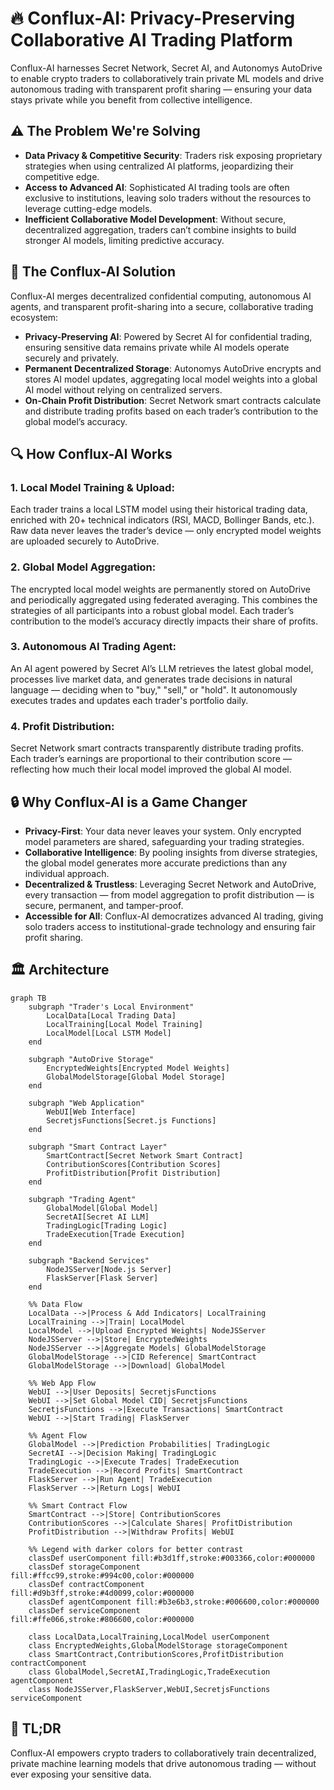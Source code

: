 # 🔥 Conflux-AI: Privacy-Preserving Collaborative AI Trading Platform

Conflux-AI harnesses Secret Network, Secret AI, and Autonomys AutoDrive to enable crypto traders to collaboratively train private ML models and drive autonomous trading with transparent profit sharing — ensuring your data stays private while you benefit from collective intelligence.

## ⚠️ The Problem We're Solving

- **Data Privacy & Competitive Security**: Traders risk exposing proprietary strategies when using centralized AI platforms, jeopardizing their competitive edge.
- **Access to Advanced AI**: Sophisticated AI trading tools are often exclusive to institutions, leaving solo traders without the resources to leverage cutting-edge models.
- **Inefficient Collaborative Model Development**:
Without secure, decentralized aggregation, traders can’t combine insights to build stronger AI models, limiting predictive accuracy.

## 🤖 The Conflux-AI Solution

Conflux-AI merges decentralized confidential computing, autonomous AI agents, and transparent profit-sharing into a secure, collaborative trading ecosystem:

- **Privacy-Preserving AI**: Powered by Secret AI for confidential trading, ensuring sensitive data remains private while AI models operate securely and privately.
- **Permanent Decentralized Storage**: Autonomys AutoDrive encrypts and stores AI model updates, aggregating local model weights into a global AI model without relying on centralized servers.
- **On-Chain Profit Distribution**: Secret Network smart contracts calculate and distribute trading profits based on each trader’s contribution to the global model’s accuracy.

## 🔍 How Conflux-AI Works

### 1. **Local Model Training & Upload**:

Each trader trains a local LSTM model using their historical trading data, enriched with 20+ technical indicators (RSI, MACD, Bollinger Bands, etc.). Raw data never leaves the trader’s device — only encrypted model weights are uploaded securely to AutoDrive.

### 2. **Global Model Aggregation**:

The encrypted local model weights are permanently stored on AutoDrive and periodically aggregated using federated averaging. This combines the strategies of all participants into a robust global model. Each trader’s contribution to the model’s accuracy directly impacts their share of profits.

### 3. **Autonomous AI Trading Agent**:

An AI agent powered by Secret AI’s LLM retrieves the latest global model, processes live market data, and generates trade decisions in natural language — deciding when to "buy," "sell," or "hold". It autonomously executes trades and updates each trader's portfolio daily.

### 4. **Profit Distribution**:

Secret Network smart contracts transparently distribute trading profits. Each trader’s earnings are proportional to their contribution score — reflecting how much their local model improved the global AI model.

## 🔒 Why Conflux-AI is a Game Changer

- **Privacy-First**: Your data never leaves your system. Only encrypted model parameters are shared, safeguarding your trading strategies.
- **Collaborative Intelligence**: By pooling insights from diverse strategies, the global model generates more accurate predictions than any individual approach.
- **Decentralized & Trustless**: Leveraging Secret Network and AutoDrive, every transaction — from model aggregation to profit distribution — is secure, permanent, and tamper-proof.
- **Accessible for All**: Conflux-AI democratizes advanced AI trading, giving solo traders access to institutional-grade technology and ensuring fair profit sharing.

## 🏛️ Architecture

```mermaid
graph TB
    subgraph "Trader's Local Environment"
        LocalData[Local Trading Data]
        LocalTraining[Local Model Training]
        LocalModel[Local LSTM Model]
    end

    subgraph "AutoDrive Storage"
        EncryptedWeights[Encrypted Model Weights]
        GlobalModelStorage[Global Model Storage]
    end

    subgraph "Web Application"
        WebUI[Web Interface]
        SecretjsFunctions[Secret.js Functions]
    end

    subgraph "Smart Contract Layer"
        SmartContract[Secret Network Smart Contract]
        ContributionScores[Contribution Scores]
        ProfitDistribution[Profit Distribution]
    end

    subgraph "Trading Agent"
        GlobalModel[Global Model]
        SecretAI[Secret AI LLM]
        TradingLogic[Trading Logic]
        TradeExecution[Trade Execution]
    end

    subgraph "Backend Services"
        NodeJSServer[Node.js Server]
        FlaskServer[Flask Server]
    end

    %% Data Flow
    LocalData -->|Process & Add Indicators| LocalTraining
    LocalTraining -->|Train| LocalModel
    LocalModel -->|Upload Encrypted Weights| NodeJSServer
    NodeJSServer -->|Store| EncryptedWeights
    NodeJSServer -->|Aggregate Models| GlobalModelStorage
    GlobalModelStorage -->|CID Reference| SmartContract
    GlobalModelStorage -->|Download| GlobalModel
    
    %% Web App Flow
    WebUI -->|User Deposits| SecretjsFunctions
    WebUI -->|Set Global Model CID| SecretjsFunctions
    SecretjsFunctions -->|Execute Transactions| SmartContract
    WebUI -->|Start Trading| FlaskServer
    
    %% Agent Flow
    GlobalModel -->|Prediction Probabilities| TradingLogic
    SecretAI -->|Decision Making| TradingLogic
    TradingLogic -->|Execute Trades| TradeExecution
    TradeExecution -->|Record Profits| SmartContract
    FlaskServer -->|Run Agent| TradeExecution
    FlaskServer -->|Return Logs| WebUI
    
    %% Smart Contract Flow
    SmartContract -->|Store| ContributionScores
    ContributionScores -->|Calculate Shares| ProfitDistribution
    ProfitDistribution -->|Withdraw Profits| WebUI

    %% Legend with darker colors for better contrast
    classDef userComponent fill:#b3d1ff,stroke:#003366,color:#000000
    classDef storageComponent fill:#ffcc99,stroke:#994c00,color:#000000
    classDef contractComponent fill:#d9b3ff,stroke:#4d0099,color:#000000
    classDef agentComponent fill:#b3e6b3,stroke:#006600,color:#000000
    classDef serviceComponent fill:#ffe066,stroke:#806600,color:#000000

    class LocalData,LocalTraining,LocalModel userComponent
    class EncryptedWeights,GlobalModelStorage storageComponent
    class SmartContract,ContributionScores,ProfitDistribution contractComponent
    class GlobalModel,SecretAI,TradingLogic,TradeExecution agentComponent
    class NodeJSServer,FlaskServer,WebUI,SecretjsFunctions serviceComponent
```

## 🚀 TL;DR

Conflux-AI empowers crypto traders to collaboratively train decentralized, private machine learning models that drive autonomous trading — without ever exposing your sensitive data.

